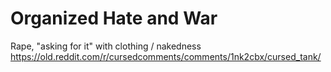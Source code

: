 # Organized Hate and War 

Rape, "asking for it" with clothing / nakedness    
https://old.reddit.com/r/cursedcomments/comments/1nk2cbx/cursed_tank/
